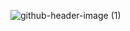 
![github-header-image (1)](https://github.com/SthaRaunak/SthaRaunak/assets/134532133/6b846196-68b4-40ac-bd83-ffcd82aadafd)
